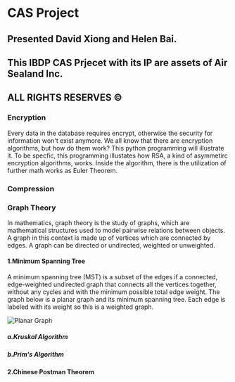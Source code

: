 # CAS Project 
## Presented David Xiong and Helen Bai. 
## This IBDP CAS Prjecet with its IP are assets of Air Sealand Inc.
## ALL RIGHTS RESERVES ©

### Encryption
Every data in the database requires encrypt, otherwise the security for information won't exist anymore. We all know that there are encryption algorithms, but how do them work? This python programming will illustrate it. To be specfic, this programming illustates how RSA, a kind of asymmetirc encryption algorithms, works. Inside the algorithm, there is the utilization of further math works as Euler Theorem. 

### Compression

### Graph Theory

In mathematics, graph theory is the study of graphs, which are mathematical structures used to model pairwise relations between objects. A graph in this context is made up of vertices which are connected by edges. A graph can be directed or undirected, weighted or unweighted. 

#### 1.Minimum Spanning Tree

A minimum spanning tree (MST) is a subset of the edges if a connected, edge-weighted undirected graph that connects all the vertices together, without any cycles and with the minimum possible total edge weight. The graph below is a planar graph and its minimum spanning tree. Each edge is labeled with its weight so this is a weighted graph. 

![Planar Graph](600px-Minimum_spanning_tree.png)

##### a.Kruskal Algorithm

##### b.Prim's Algorithm

#### 2.Chinese Postman Theorem


